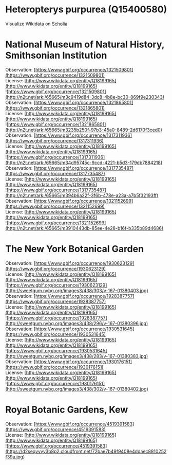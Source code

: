 
Heteropterys purpurea (Q15400580)
=================================
  
Visualize Wikidata on [Scholia](https://scholia.toolforge.org/taxon/Q15400580)
# National Museum of Natural History, Smithsonian Institution
  
Observation: [https://www.gbif.org/occurrence/1321509801](https://www.gbif.org/occurrence/1321509801)  
License: [http://www.wikidata.org/entity/Q18199165](http://www.wikidata.org/entity/Q18199165)  
![https://www.gbif.org/occurrence/1321509801](http://n2t.net/ark:/65665/m3c9419d84-3dc8-4b8e-bc30-869f9e230343)  
Observation: [https://www.gbif.org/occurrence/1321865801](https://www.gbif.org/occurrence/1321865801)  
License: [http://www.wikidata.org/entity/Q18199165](http://www.wikidata.org/entity/Q18199165)  
![https://www.gbif.org/occurrence/1321865801](http://n2t.net/ark:/65665/m3235b250f-97b3-45a0-8489-2d6170f3ced0)  
Observation: [https://www.gbif.org/occurrence/1317311936](https://www.gbif.org/occurrence/1317311936)  
License: [http://www.wikidata.org/entity/Q18199165](http://www.wikidata.org/entity/Q18199165)  
![https://www.gbif.org/occurrence/1317311936](http://n2t.net/ark:/65665/m34d95745c-9ccd-4221-b5d3-179db7884218)  
Observation: [https://www.gbif.org/occurrence/1317735487](https://www.gbif.org/occurrence/1317735487)  
License: [http://www.wikidata.org/entity/Q18199165](http://www.wikidata.org/entity/Q18199165)  
![https://www.gbif.org/occurrence/1317735487](http://n2t.net/ark:/65665/m394b6a22f-3f6b-478e-a23a-a7b5f32193ff)  
Observation: [https://www.gbif.org/occurrence/1321152699](https://www.gbif.org/occurrence/1321152699)  
License: [http://www.wikidata.org/entity/Q18199165](http://www.wikidata.org/entity/Q18199165)  
![https://www.gbif.org/occurrence/1321152699](http://n2t.net/ark:/65665/m3910443db-85ee-4e28-b16f-b335b89d4686)
# The New York Botanical Garden
  
Observation: [https://www.gbif.org/occurrence/1930623129](https://www.gbif.org/occurrence/1930623129)  
License: [http://www.wikidata.org/entity/Q18199165](http://www.wikidata.org/entity/Q18199165)  
![https://www.gbif.org/occurrence/1930623129](http://sweetgum.nybg.org/images3/438/303/v-167-01380403.jpg)  
Observation: [https://www.gbif.org/occurrence/1928387757](https://www.gbif.org/occurrence/1928387757)  
License: [http://www.wikidata.org/entity/Q18199165](http://www.wikidata.org/entity/Q18199165)  
![https://www.gbif.org/occurrence/1928387757](http://sweetgum.nybg.org/images3/438/296/v-167-01380396.jpg)  
Observation: [https://www.gbif.org/occurrence/1930531645](https://www.gbif.org/occurrence/1930531645)  
License: [http://www.wikidata.org/entity/Q18199165](http://www.wikidata.org/entity/Q18199165)  
![https://www.gbif.org/occurrence/1930531645](http://sweetgum.nybg.org/images3/438/283/v-167-01380383.jpg)  
Observation: [https://www.gbif.org/occurrence/1930176151](https://www.gbif.org/occurrence/1930176151)  
License: [http://www.wikidata.org/entity/Q18199165](http://www.wikidata.org/entity/Q18199165)  
![https://www.gbif.org/occurrence/1930176151](http://sweetgum.nybg.org/images3/438/302/v-167-01380402.jpg)
# Royal Botanic Gardens, Kew
  
Observation: [https://www.gbif.org/occurrence/4519391583](https://www.gbif.org/occurrence/4519391583)  
License: [http://www.wikidata.org/entity/Q18199165](http://www.wikidata.org/entity/Q18199165)  
![https://www.gbif.org/occurrence/4519391583](https://d2seqvvyy3b8p2.cloudfront.net/72bae7b49f9408e4ddaec8810252f39a.jpg)